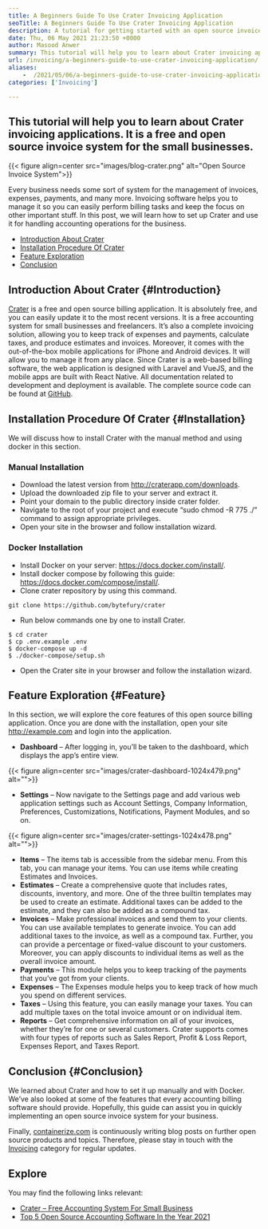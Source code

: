 ```yaml
---
title: A Beginners Guide To Use Crater Invoicing Application
seoTitle: A Beginners Guide To Use Crater Invoicing Application
description: A tutorial for getting started with an open source invoice system. This guideline of Crater helps you to get familiar with the core concepts and features.
date: Thu, 06 May 2021 21:23:50 +0000
author: Masood Anwer
summary: This tutorial will help you to learn about Crater invoicing applications. It is a free and open source invoice system for the small businesses.
url: /invoicing/a-beginners-guide-to-use-crater-invoicing-application/
aliases: 
    -  /2021/05/06/a-beginners-guide-to-use-crater-invoicing-application/
categories: ['Invoicing']

---
```

## This tutorial will help you to learn about Crater invoicing applications. It is a free and open source invoice system for the small businesses.

{{< figure align=center src="images/blog-crater.png" alt="Open Source Invoice System">}}  

Every business needs some sort of system for the management of invoices, expenses, payments, and many more. Invoicing software helps you to manage it so you can easily perform billing tasks and keep the focus on other important stuff. In this post, we will learn how to set up Crater and use it for handling accounting operations for the business.

  * [Introduction About Crater][1]
  * [Installation Procedure Of Crater][2]
  * [Feature Exploration][3]
  * [Conclusion][4]

## Introduction About Crater {#Introduction}

[Crater][5] is a free and open source billing application. It is absolutely free, and you can easily update it to the most recent versions. It is a free accounting system for small businesses and freelancers. It’s also a complete invoicing solution, allowing you to keep track of expenses and payments, calculate taxes, and produce estimates and invoices. Moreover, it comes with the out-of-the-box mobile applications for iPhone and Android devices. It will allow you to manage it from any place. Since Crater is a web-based billing software, the web application is designed with Laravel and VueJS, and the mobile apps are built with React Native. All documentation related to development and deployment is available. The complete source code can be found at [GitHub][6].

## Installation Procedure Of Crater {#Installation}

We will discuss how to install Crater with the manual method and using docker in this section.

### Manual Installation

  * Download the latest version from <http://craterapp.com/downloads>.
  * Upload the downloaded zip file to your server and extract it.
  * Point your domain to the public directory inside crater folder.
  * Navigate to the root of your project and execute “sudo chmod -R 775 ./” command to assign appropriate privileges.
  * Open your site in the browser and follow installation wizard.

### Docker Installation

  * Install Docker on your server: <https://docs.docker.com/install/>.
  * Install docker compose by following this guide: <https://docs.docker.com/compose/install/>.
  * Clone crater repository by using this command.


```
git clone https://github.com/bytefury/crater
```


  * Run below commands one by one to install Crater.


```
$ cd crater
$ cp .env.example .env
$ docker-compose up -d
$ ./docker-compose/setup.sh
```


  * Open the Crater site in your browser and follow the installation wizard.

## Feature Exploration {#Feature}

In this section, we will explore the core features of this open source billing application. Once you are done with the installation, open your site http://example.com and login into the application.

  * **Dashboard** – After logging in, you’ll be taken to the dashboard, which displays the app’s entire view.

{{< figure align=center src="images/crater-dashboard-1024x479.png" alt="">}}  

  * **Settings** – Now navigate to the Settings page and add various web application settings such as Account Settings, Company Information, Preferences, Customizations, Notifications, Payment Modules, and so on.

{{< figure align=center src="images/crater-settings-1024x478.png" alt="">}}  

  * **Items** – The items tab is accessible from the sidebar menu. From this tab, you can manage your items. You can use items while creating Estimates and Invoices.
  * **Estimates** – Create a comprehensive quote that includes rates, discounts, inventory, and more. One of the three builtin templates may be used to create an estimate. Additional taxes can be added to the estimate, and they can also be added as a compound tax.
  * **Invoices** – Make professional invoices and send them to your clients. You can use available templates to generate invoice. You can add additional taxes to the invoice, as well as a compound tax. Further, you can provide a percentage or fixed-value discount to your customers. Moreover, you can apply discounts to individual items as well as the overall invoice amount.
  * **Payments** – This module helps you to keep tracking of the payments that you’ve got from your clients.
  * **Expenses** – The Expenses module helps you to keep track of how much you spend on different services.
  * **Taxes** – Using this feature, you can easily manage your taxes. You can add multiple taxes on the total invoice amount or on individual item.
  * **Reports** – Get comprehensive information on all of your invoices, whether they’re for one or several customers. Crater supports comes with four types of reports such as Sales Report, Profit & Loss Report, Expenses Report, and Taxes Report.

## Conclusion {#Conclusion}

We learned about Crater and how to set it up manually and with Docker. We’ve also looked at some of the features that every accounting billing software should provide. Hopefully, this guide can assist you in quickly implementing an open source invoice system for your business.

Finally, [containerize.com][7] is continuously writing blog posts on further open source products and topics. Therefore, please stay in touch with the [Invoicing][8] category for regular updates.

## Explore

You may find the following links relevant:

  * [Crater – Free Accounting System For Small Business][5]
  * [Top 5 Open Source Accounting Software In the Year 2021][9]

 [1]: #Introduction
 [2]: #Installation
 [3]: #Feature
 [4]: #Conclusion
 [5]: https://products.containerize.com/invoicing/crater/
 [6]: https://github.com/bytefury/crater
 [7]: https://containerize.com
 [8]: https://blog.containerize.com/category/invoicing/
 [9]: https://blog.containerize.com/2021/02/08/top-5-open-source-accounting-software-in-the-year-2021/